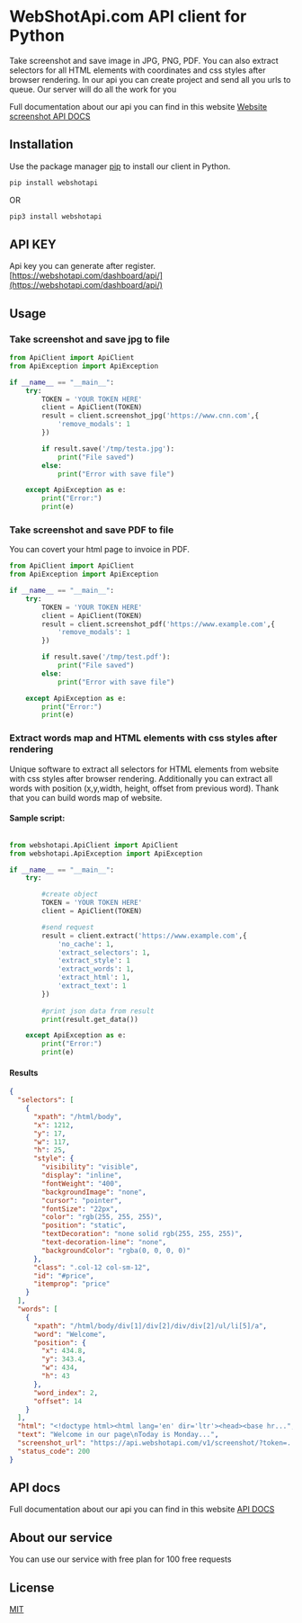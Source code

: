 # WebShotApi.com API client for Python

Take screenshot and save image in JPG, PNG, PDF. You can also extract selectors for all HTML elements with coordinates and css styles after browser rendering.
In our api you can create project and send all you urls to queue. Our server will do all the work for you

Full documentation about our api you can find in this website [Website screenshot API DOCS](https://webshotapi.com/docs/)

## Installation

Use the package manager [pip](https://pip.pypa.io/en/webshotapi) to install our client in Python.

```bash
pip install webshotapi
```

OR
```bash
pip3 install webshotapi
```

## API KEY
Api key you can generate after register.
[https://webshotapi.com/dashboard/api/](https://webshotapi.com/dashboard/api/)

## Usage

### Take screenshot and save jpg to file
```python
from ApiClient import ApiClient
from ApiException import ApiException

if __name__ == "__main__":
    try:
        TOKEN = 'YOUR TOKEN HERE'
        client = ApiClient(TOKEN)
        result = client.screenshot_jpg('https://www.cnn.com',{
            'remove_modals': 1
        })

        if result.save('/tmp/testa.jpg'):
            print("File saved")
        else:
            print("Error with save file")

    except ApiException as e:
        print("Error:")
        print(e)
```

### Take screenshot and save PDF to file
You can covert your html page to invoice in PDF.
```python
from ApiClient import ApiClient
from ApiException import ApiException

if __name__ == "__main__":
    try:
        TOKEN = 'YOUR TOKEN HERE'
        client = ApiClient(TOKEN)
        result = client.screenshot_pdf('https://www.example.com',{
            'remove_modals': 1
        })

        if result.save('/tmp/test.pdf'):
            print("File saved")
        else:
            print("Error with save file")

    except ApiException as e:
        print("Error:")
        print(e)
```

### Extract words map and HTML elements with css styles after rendering
Unique software to extract all selectors for HTML elements from website with css styles after browser rendering. Additionally you can extract all words with position (x,y,width, height, offset from previous word). Thank that you can build words map of website.

#### Sample script:
```python

from webshotapi.ApiClient import ApiClient
from webshotapi.ApiException import ApiException

if __name__ == "__main__":
    try:

        #create object
        TOKEN = 'YOUR TOKEN HERE'
        client = ApiClient(TOKEN)

        #send request
        result = client.extract('https://www.example.com',{
            'no_cache': 1,
            'extract_selectors': 1,
            'extract_style': 1
            'extract_words': 1,
            'extract_html': 1,
            'extract_text': 1
        })
        
        #print json data from result
        print(result.get_data())

    except ApiException as e:
        print("Error:")
        print(e)
```
#### Results

```json
{
  "selectors": [
    {
      "xpath": "/html/body",
      "x": 1212,
      "y": 17,
      "w": 117,
      "h": 25,
      "style": {
        "visibility": "visible",
        "display": "inline",
        "fontWeight": "400",
        "backgroundImage": "none",
        "cursor": "pointer",
        "fontSize": "22px",
        "color": "rgb(255, 255, 255)",
        "position": "static",
        "textDecoration": "none solid rgb(255, 255, 255)",
        "text-decoration-line": "none",
        "backgroundColor": "rgba(0, 0, 0, 0)"
      },
      "class": ".col-12 col-sm-12",
      "id": "#price",
      "itemprop": "price"
    }
  ],
  "words": [
    {
      "xpath": "/html/body/div[1]/div[2]/div/div[2]/ul/li[5]/a",
      "word": "Welcome",
      "position": {
        "x": 434.8,
        "y": 343.4,
        "w": 434,
        "h": 43
      },
      "word_index": 2,
      "offset": 14
    }
  ],
  "html": "<!doctype html><html lang='en' dir='ltr'><head><base hr...",
  "text": "Welcome in our page\nToday is Monday...",
  "screenshot_url": "https://api.webshotapi.com/v1/screenshot/?token=....&width=1920&height=960",
  "status_code": 200
}

```

## API docs
Full documentation about our api you can find in this website [API DOCS](https://webshotapi.com/docs/python/)

## About our service
You can use our service with free plan for 100 free requests 

## License
[MIT](https://choosealicense.com/licenses/mit/)